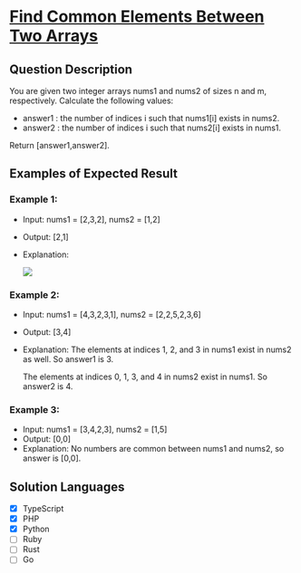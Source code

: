 # [Find Common Elements Between Two Arrays](https://leetcode.com/problems/find-common-elements-between-two-arrays/description/)

## Question Description

You are given two integer arrays nums1 and nums2 of sizes n and m, respectively. Calculate the following values:

- answer1 : the number of indices i such that nums1[i] exists in nums2.
- answer2 : the number of indices i such that nums2[i] exists in nums1.

Return [answer1,answer2].

## Examples of Expected Result

### Example 1:

- Input: nums1 = [2,3,2], nums2 = [1,2]
- Output: [2,1]
- Explanation:

  ![](https://assets.leetcode.com/uploads/2024/05/26/3488_find_common_elements_between_two_arrays-t1.gif)

### Example 2:

- Input: nums1 = [4,3,2,3,1], nums2 = [2,2,5,2,3,6]
- Output: [3,4]
- Explanation:
  The elements at indices 1, 2, and 3 in nums1 exist in nums2 as well. So answer1 is 3.

  The elements at indices 0, 1, 3, and 4 in nums2 exist in nums1. So answer2 is 4.

### Example 3:

- Input: nums1 = [3,4,2,3], nums2 = [1,5]
- Output: [0,0]
- Explanation:
  No numbers are common between nums1 and nums2, so answer is [0,0].

## Solution Languages

- [x] TypeScript
- [x] PHP
- [x] Python
- [ ] Ruby
- [ ] Rust
- [ ] Go
